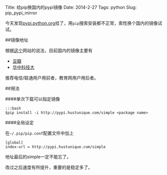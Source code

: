 Title: 给pip换国内的pypi镜像
Date: 2014-2-27
Tags: python
Slug: pip_pypi_mirror

今天发现[pypi.python.org](https://pypi.python.org/pypi)挂了，用`pip`搜索安装都不正常，索性换个国内的镜像试试。

##镜像地址

根据[这个](http://www.pypi-mirrors.org/)网站的说法，目前国内的镜像主要有

- [豆瓣](http://pypi.douban.com/)
- [华中科技大](http://pypi.hustunique.com/) 

推荐电信/联通用户用前者，教育网用户用后者。

##用法

####单次下载可以指定镜像

    :::bash
    $pip install -i http://pypi.hustunique.com/simple <package name>

####全局设定

在`~/.pip/pip.conf`配置文件中加上

    [global]
    index-url = http://pypi.hustunique.com/simple

地址最后的simple一定不能忘了。

改过之后速度有所提升，重要的是稳定多了。
